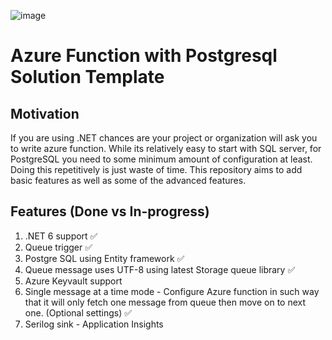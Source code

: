 ![image](https://github.com/ameyvaidya/AzureFunctionsPostgresqlTemplate/assets/5148671/de8c5a31-0efa-4b75-aca6-0155461d5fbe)

# Azure Function with Postgresql Solution Template

## Motivation
If you are using .NET chances are your project or organization will ask you to write azure function. While its relatively easy to start with SQL server, for PostgreSQL you need to some minimum amount of configuration at least.
Doing this repetitively is just waste of time. This repository aims to add basic features as well as some of the advanced features.


## Features (Done vs In-progress)
1. .NET 6 support  :white_check_mark:
2. Queue trigger :white_check_mark:
3. Postgre SQL using Entity framework :white_check_mark:
4. Queue message uses UTF-8 using latest Storage queue library :white_check_mark:
5. Azure Keyvault support
6. Single message at a time mode - Configure Azure function in such way that it will only fetch one message from queue then move on to next one. (Optional settings) :white_check_mark:
7. Serilog sink - Application Insights
